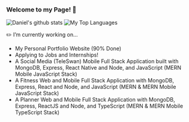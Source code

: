 ### Welcome to my Page! 👋
![Daniel's github stats](https://github-readme-stats.vercel.app/api?username=DNofulla&count_private=true&theme=algolia&border_color=5ECF76)
![My Top Languages](https://github-readme-stats.vercel.app/api/top-langs/?username=DNofulla&layout=compact&count_private=true&langs_count=10&theme=algolia&border_color=5ECF76&hide=HTML)

✏️ I’m currently working on...
  - My Personal Portfolio Website (90% Done)
  - Applying to Jobs and Internships!
  - A Social Media (TeleSwan) Mobile Full Stack Application built with MongoDB, Express, React Native and Node, and JavaScript (MERN Mobile JavaScript Stack)
  - A Fitness Web and Mobile Full Stack Application with MongoDB, Express, React and Node, and JavaScript (MERN & MERN Mobile JavaScript Stack)
  - A Planner Web and Mobile Full Stack Application with MongoDB, Express, ReactJS and Node, and TypeScript (MERN & MERN Mobile TypeScript Stack) 
